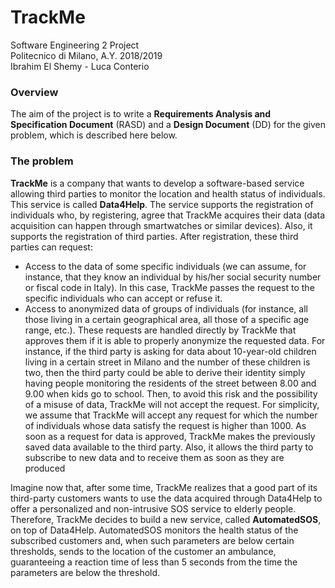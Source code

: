 
# TrackMe

Software Engineering 2 Project  
Politecnico di Milano, A.Y. 2018/2019  
Ibrahim El Shemy - Luca Conterio

### Overview
The aim of the project is to write a **Requirements Analysis and Specification Document** (RASD) and a **Design Document** (DD) for the given problem, which is described here below.

### The problem
**TrackMe** is a company that wants to develop a software-based service allowing third parties to monitor the location and health status of individuals. This service is called **Data4Help**. The service supports the registration of individuals who, by registering, agree that TrackMe acquires their data (data acquisition can happen through smartwatches or similar devices). Also, it supports the registration of third parties. After registration, these third parties can request:
- Access to the data of some specific individuals (we can assume, for instance, that they know an individual by his/her social security number or fiscal code in Italy). In this case, TrackMe passes the request to the specific individuals who can accept or refuse it.
- Access to anonymized data of groups of individuals (for instance, all those living in a certain geographical area, all those of a specific age range, etc.). These requests are handled directly by TrackMe that approves them if it is able to properly anonymize the requested data. For instance, if the third party is asking for data about 10-year-old children living in a certain street in Milano and the number of these children is two, then the third party could be able to derive their identity simply having people monitoring the residents of the street between 8.00 and 9.00 when kids go to school. Then, to avoid this risk and the possibility of a misuse of data, TrackMe will not accept the request. For simplicity, we assume that TrackMe will accept any request for which the number of individuals whose data satisfy the request is higher than 1000.
As soon as a request for data is approved, TrackMe makes the previously saved data available to the third party. Also, it allows the third party to subscribe to new data and to receive them as soon as they are produced  

Imagine now that, after some time, TrackMe realizes that a good part of its third-party customers wants to use the data acquired through Data4Help to offer a personalized and non-intrusive SOS service to elderly people. Therefore, TrackMe decides to build a new service, called **AutomatedSOS**, on top of Data4Help. AutomatedSOS monitors the health status of the subscribed customers and, when such parameters are below certain thresholds, sends to the location of the customer an ambulance, guaranteeing a reaction time of less than 5 seconds from the time the parameters are below the threshold.
